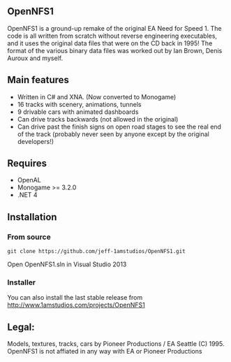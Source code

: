 ## OpenNFS1
OpenNFS1 is a ground-up remake of the original EA Need for Speed 1. The code is all written from scratch without reverse engineering executables, and it uses the original data files that were on the CD back in 1995! The format of the various binary data files was worked out by Ian Brown, Denis Auroux and myself.

## Main features
  * Written in C# and XNA. (Now converted to Monogame)
  * 16 tracks with scenery, animations, tunnels
  * 9 drivable cars with animated dashboards
  * Can drive tracks backwards (not allowed in the original)
  * Can drive past the finish signs on open road stages to see the real end of the track (probably never seen by anyone except by the original developers!)

## Requires
  * OpenAL
  * Monogame >= 3.2.0
  * .NET 4

## Installation

### From source
```
git clone https://github.com/jeff-1amstudios/OpenNFS1.git
```
Open OpenNFS1.sln in Visual Studio 2013

### Installer
You can also install the last stable release from http://www.1amstudios.com/projects/OpenNFS1

## Legal:
Models, textures, tracks, cars by Pioneer Productions / EA Seattle (C) 1995.
OpenNFS1 is not affiated in any way with EA or Pioneer Productions